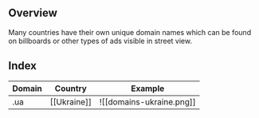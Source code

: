 ## **Overview**
Many countries have their own unique domain names which can be found on billboards or other types of ads visible in street view.

## **Index**

| Domain | Country     | Example                  |
| ------ | ----------- | ------------------------ |
| .ua    | [[Ukraine]] | ![[domains-ukraine.png]] |
